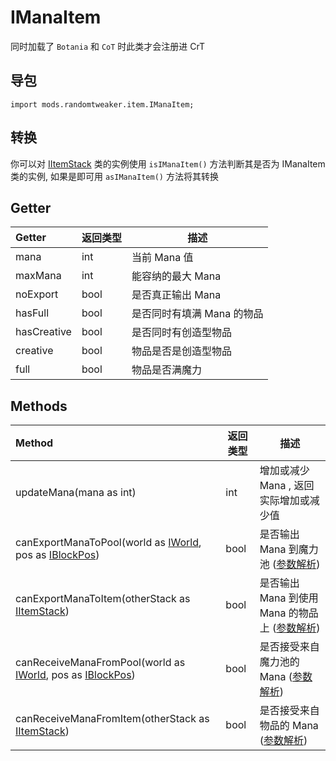 # IManaItem

同时加载了 `Botania` 和 `CoT` 时此类才会注册进 CrT

## 导包

```zenscript
import mods.randomtweaker.item.IManaItem;
```

## 转换

你可以对 [IItemStack](https://docs.blamejared.com/1.12/en/Vanilla/Items/IItemStack/)
类的实例使用 `isIManaItem()` 方法判断其是否为 IManaItem 类的实例, 如果是即可用 `asIManaItem()` 方法将其转换

## Getter

| Getter | 返回类型 | 描述 |
| :----- | ---- | ----- |
| mana | int | 当前 Mana 值|
| maxMana | int | 能容纳的最大 Mana |
| noExport | bool | 是否真正输出 Mana |
| hasFull | bool | 是否同时有填满 Mana 的物品 |
| hasCreative | bool | 是否同时有创造型物品 |
| creative | bool | 物品是否是创造型物品 |
| full | bool | 物品是否满魔力 |

## Methods

| Method | 返回类型 | 描述 |
| :----- | ---- | ----- |
| updateMana(mana as int) | int | 增加或减少 Mana , 返回实际增加或减少值 |
| canExportManaToPool(world as [IWorld](https://docs.blamejared.com/1.12/en/Vanilla/World/IWorld/), pos as [IBlockPos](https://docs.blamejared.com/1.12/en/Vanilla/World/IBlockPos/)) | bool | 是否输出 Mana 到魔力池 ([参数解析](function.md#canexportmanatopool)) |
| canExportManaToItem(otherStack as [IItemStack](https://docs.blamejared.com/1.12/en/Vanilla/Items/IItemStack/)) | bool | 是否输出 Mana 到使用 Mana 的物品上 ([参数解析](function.md#canexportmanatoitem)) |
| canReceiveManaFromPool(world as [IWorld](https://docs.blamejared.com/1.12/en/Vanilla/World/IWorld/), pos as [IBlockPos](https://docs.blamejared.com/1.12/en/Vanilla/World/IBlockPos/)) | bool | 是否接受来自魔力池的 Mana ([参数解析](function.md#canreceivemanafrompool)) |
| canReceiveManaFromItem(otherStack as [IItemStack](https://docs.blamejared.com/1.12/en/Vanilla/Items/IItemStack/)) | bool | 是否接受来自物品的 Mana ([参数解析](function.md#canreceivemanafromitem)) |
